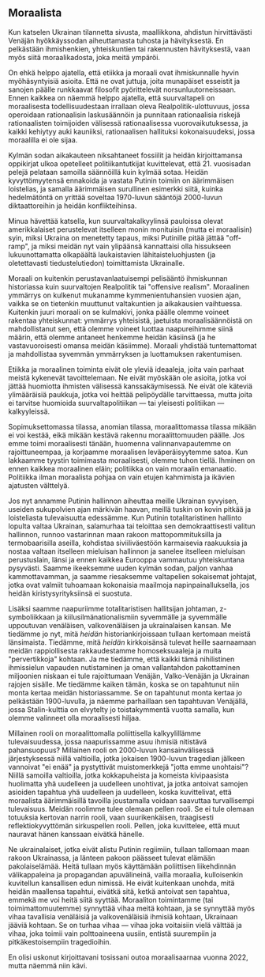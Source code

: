 ## Moraalista

Kun katselen Ukrainan tilannetta sivusta, maallikkona, ahdistun hirvittävästi Venäjän hyökkäyssodan aiheuttamasta tuhosta ja hävityksestä. En pelkästään ihmishenkien, yhteiskuntien tai rakennusten hävityksestä, vaan myös siitä moraalikadosta, joka meitä ympäröi.

On ehkä helppo ajatella, että etiikka ja moraali ovat ihmiskunnalle hyvin myöhäsyntyisiä asioita. Että ne ovat juttuja, joita munapäiset esseistit ja sanojen päälle runkkaavat filosofit pyörittelevät norsunluutorneissaan. Ennen kaikkea on näemmä helppo ajatella, että suurvaltapeli on moraalisesta todellisuudestaan irrallaan oleva Realpolitik-ulottuvuus, jossa operoidaan rationaalisin laskusäännöin ja punnitaan rationaalisia riskejä rationaalisten toimijoiden välisessä rationaalisessa vuorovaikutuksessa, ja kaikki kehiytyy auki kauniiksi, rationaalisen hallituksi kokonaisuudeksi, jossa moraalilla ei ole sijaa.

Kylmän sodan aikakauteen niksahtaneet fossiilit ja heidän kirjoittamansa oppikirjat ulkoa opetelleet politiikantutkijat kuvittelevat, että 21. vuosisadan pelejä pelataan samoilla säännöillä kuin kylmää sotaa. Heidän kyvyttömyytensä ennakoida ja vastata Putinin toimiin on äärimmäisen loistelias, ja samalla äärimmäisen surullinen esimerkki siitä, kuinka hedelmätöntä on yrittää soveltaa 1970-luvun sääntöjä 2000-luvun diktaattoreihin ja heidän konflikteihinsa.

Minua hävettää katsella, kun suurvaltakalkyylinsä pauloissa olevat amerikkalaiset perustelevat itselleen monin monituisin (mutta ei moraalisin) syin, miksi Ukraina on menetetty tapaus, miksi Putinille pitää jättää "off-ramp", ja miksi meidän nyt vain ylipäänsä kannattaisi olla hissukseen lukuunottamatta olkapäältä laukaistavien lähitaisteluohjusten (ja oletettavasti tiedustelutiedon) toimittamista Ukrainalle.

Moraali on kuitenkin perustavanlaatuisempi pelisääntö ihmiskunnan historiassa kuin suurvaltojen Realpolitik tai "offensive realism". Moraalinen ymmärrys on kulkenut mukanamme kymmenientuhansien vuosien ajan, vaikka se on tietenkin muuttunut valtakuntien ja aikakausien vaihtuessa. Kuitenkin juuri moraali on se kulmakivi, jonka päälle olemme voineet rakentaa yhteiskunnat: ymmärrys yhteisistä, jaetuista moraalisäännöistä on mahdollistanut sen, että olemme voineet luottaa naapureihimme siinä määrin, että olemme antaneet henkemme heidän käsiinsä (ja he vastavuoroisesti omansa meidän käsiimme). Moraali yhdistää tuntemattomat ja mahdollistaa syvemmän ymmärryksen ja luottamuksen rakentumisen.

Etiikka ja moraalinen toiminta eivät ole yleviä ideaaleja, joita vain parhaat meistä kykenevät tavoittelemaan. Ne eivät myöskään ole asioita, jotka voi jättää huomiotta ihmisten välisessä kanssakäymisessä. Ne eivät ole käteviä ylimääräisiä paukkuja, jotka voi heittää pelipöydälle tarvittaessa, mutta joita ei tarvitse huomioida suurvaltapolitiikan — tai yleisesti politiikan — kalkyyleissä.

Sopimuksettomassa tilassa, anomian tilassa, moraalittomassa tilassa mikään ei voi kestää, eikä mikään kestävä rakennu moraalittomuuden päälle. Jos emme toimi moraalisesti tänään, huomenna valinnanvapautemme on rajoittuneempaa, ja korjaamme moraalisen leväperäisyytemme satoa. Kun lakkaamme tyystin toimimasta moraalisesti, olemme tuhon tiellä. Ihminen on ennen kaikkea moraalinen eläin; politiikka on vain moraalin emanaatio. Politiikka ilman moraalista pohjaa on vain etujen kahmimista ja ikävien ajatusten välttelyä.

Jos nyt annamme Putinin hallinnon aiheuttaa meille Ukrainan syvyisen, useiden sukupolvien ajan märkivän haavan, meillä tuskin on kovin pitkää ja loisteliasta tulevaisuutta edessämme. Kun Putinin totalitaristinen hallinto lopulta valtaa Ukrainan, salamurhaa tai teloittaa sen demokraattisesti valitun hallinnon, runnoo vastarinnan maan rakoon mattopommituksilla ja termobaarisilla aseilla, kohdistaa siviiliväestöön karmaisevia raakuuksia ja nostaa valtaan itselleen mieluisan hallinnon ja sanelee itselleen mieluisan perustuslain, länsi ja ennen kaikkea Eurooppa vammautuu yhteiskuntana pysyvästi. Saamme ikeeksemme uuden kylmän sodan, paljon vanhaa kammottavamman, ja saamme riesaksemme valtapelien sokaisemat johtajat, jotka ovat valmiit tuhoamaan kokonaisia maailmoja napinpainalluksella, jos heidän kiristysyrityksiinsä ei suostuta.

Lisäksi saamme naapuriimme totalitaristisen hallitsijan johtaman, z-symboliikkaan ja kiilusilmänationalismiin syvemmälle ja syvemmälle uppoutuvan venäläisen, valkovenäläisen ja ukrainalaisen kansan. Me tiedämme jo nyt, mitä *heidän* historiankirjoissaan tullaan kertomaan meistä länsimaista. Tiedämme, mitä *heidän* kirkkoisänsä tulevat heille saarnaamaan meidän rappiollisesta rakkaudestamme homoseksuaaleja ja muita "pervertikkoja" kohtaan. Ja me tiedämme, että kaikki tämä nihilistinen ihmissielun vapauden nutistaminen ja oman vallantahdon pakottaminen miljoonien niskaan ei tule rajoittumaan Venäjän, Valko-Venäjän ja Ukrainan rajojen sisälle. Me tiedämme kaiken tämän, koska se on tapahtunut niin monta kertaa meidän historiassamme. Se on tapahtunut monta kertaa jo pelkästään 1900-luvulla, ja näemme parhaillaan sen tapahtuvan Venäjällä, jossa Stalin-kulttia on elvytelty jo toistakymmentä vuotta samalla, kun olemme valinneet olla moraalisesti hiljaa.

Millainen rooli on moraalittomalla poliittisella kalkyylillämme tulevaisuudessa, jossa naapurissamme asuu ihmisiä nitistävä pahansuopuus? Millainen rooli on 2000-luvun kansainvälisessä järjestyksessä niillä valtioilla, jotka jokaisen 1900-luvun tragedian jälkeen vannoivat "ei enää" ja pystyttivät muistomerkkejä "jotta emme unohtaisi"? Niillä samoilla valtioilla, jotka kokkapuheista ja komeista kivipaasista huolimatta yhä uudelleen ja uudelleen unohtivat, ja jotka antoivat samojen asioiden tapahtua yhä uudelleen ja uudelleen, koska kuvittelivat, että moraalista äärimmäisillä tavoilla joustamalla voidaan saavuttaa turvallisempi tulevaisuus. Meidän roolimme tulee olemaan pellen rooli. Se ei tule olemaan totuuksia kertovan narrin rooli, vaan suurikenkäisen, traagisesti reflektiokyvyttömän sirkuspellen rooli. Pellen, joka kuvittelee, että muut nauravat hänen kanssaan eivätkä hänelle.

Ne ukrainalaiset, jotka eivät alistu Putinin regiimiin, tullaan tallomaan maan rakoon Ukrainassa, ja länteen pakoon päässeet tulevat elämään pakolaiselämää. Heitä tullaan myös käyttämään poliittisen liikehdinnän välikappaleina ja propagandan apuvälineinä, vailla moraalia, kulloisenkin kuvitellun kansallisen edun nimissä. He eivät kuitenkaan unohda, mitä heidän maallensa tapahtui, eivätkä sitä, ketkä antoivat sen tapahtua, emmekä me voi heitä siitä syyttää. Moraaliton toimintamme (tai toimimattomuutemme) synnyttää vihaa meitä kohtaan, ja se synnyttää myös vihaa tavallisia venäläisiä ja valkovenäläisiä ihmisiä kohtaan, Ukrainaan jääviä kohtaan. Se on turhaa vihaa — vihaa joka voitaisiin vielä välttää ja vihaa, joka toimii vain polttoaineena uusiin, entistä suurempiin ja pitkäkestoisempiin tragedioihin.

En olisi uskonut kirjoittavani tosissani outoa moraalisaarnaa vuonna 2022, mutta näemmä niin kävi.
